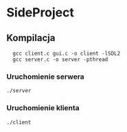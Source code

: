 # SideProject
## Kompilacja
```
  gcc client.c gui.c -o client -lSDL2
  gcc server.c -o server -pthread
```

### Uruchomienie serwera
```
./server
```

### Uruchomienie klienta
```
./client
```
